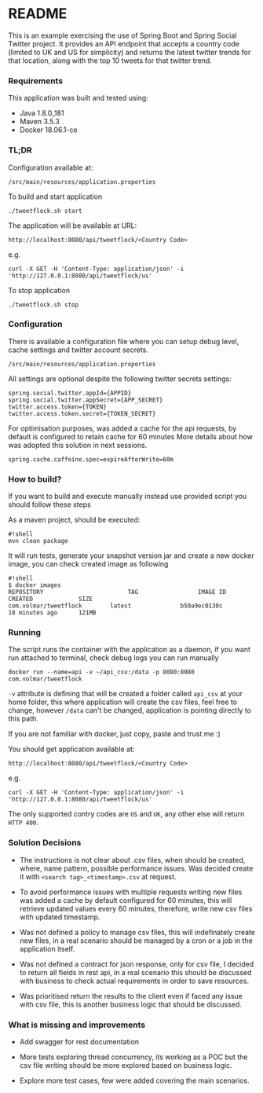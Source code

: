 # README #

This is an example exercising the use of Spring Boot and Spring Social Twitter project.
It provides an API endpoint that accepts a country code (limited to UK and US for simplicity) and returns the latest twitter trends for that location, along with the top 10 tweets for that twitter trend.

### Requirements ###

This application was built and tested using:

* Java 1.8.0_181
* Maven 3.5.3
* Docker 18.06.1-ce

### TL;DR ###
Configuration available at:

```
/src/main/resources/application.properties
```

To build and start application

```
./tweetflock.sh start
```

The application will be available at URL:

```
http://localhost:8080/api/tweetflock/<Country Code>
```

e.g.
```
curl -X GET -H 'Content-Type: application/json' -i 'http://127.0.0.1:8080/api/tweetflock/us'
```

To stop application

```
./tweetflock.sh stop
```

### Configuration ###

There is available a configuration file where you can setup debug level, cache settings and twitter account secrets.

```
/src/main/resources/application.properties
```

All settings are optional despite the following twitter secrets settings:

```
spring.social.twitter.appId={APPID}
spring.social.twitter.appSecret={APP_SECRET}
twitter.access.token={TOKEN}
twitter.access.token.secret={TOKEN_SECRET}
```

For optimisation purposes, was added a cache for the api requests, by default is configured to retain cache for 60 minutes
More details about how was adopted this solution in next sessions.

```
spring.cache.caffeine.spec=expireAfterWrite=60m
```

### How to build? ###

If you want to build and execute manually instead use provided script you should follow these steps

As a maven project, should be executed:

```
#!shell
mvn clean package
```
It will run tests, generate your snapshot version jar and create a new docker image, you can check created image as following

```
#!shell
$ docker images
REPOSITORY                        TAG                 IMAGE ID            CREATED             SIZE
com.volmar/tweetflock        latest              b59a9ec0130c        18 minutes ago      121MB
```

### Running ###

The script runs the container with the application as a daemon, if you want run attached to terminal, check debug logs you can run manually

```
docker run --name=api -v ~/api_csv:/data -p 8080:8080 com.volmar/tweetflock
```

`-v` attribute is defining that will be created a folder called `api_csv` at your home folder, this where application will create the csv files, feel free to change, however `/data` can't be changed, application is pointing directly to this path.

If you are not familiar with docker, just copy, paste and trust me :)

You should get application available at:

```
http://localhost:8080/api/tweetflock/<Country Code>
```
e.g.
```
curl -X GET -H 'Content-Type: application/json' -i 'http://127.0.0.1:8080/api/tweetflock/us'
```

The only supported contry codes are `US` and `UK`, any other else will return `HTTP 400`.

### Solution Decisions ###

* The instructions is not clear about .csv files, when should be created, where, name pattern, possible performance issues. Was decided create it with `<search tag>_<timestamp>.csv` at request.

* To avoid performance issues with multiple requests writing new files was added a cache by default configured for 60 minutes, this will retrieve updated values every 60 minutes, therefore, write new csv files with updated timestamp.

* Was not defined a policy to manage csv files, this will indefinately create new files, in a real scenario should be managed by a cron or a job in the application itself.

* Was not defined a contract for json response, only for csv file, I decided to return all fields in rest api, in a real scenario this should be discussed with business to check actual requirements in order to save resources.

* Was prioritised return the results to the client even if faced any issue with csv file, this is another business logic that should be discussed.

### What is missing and improvements ###

* Add swagger for rest documentation

* More tests exploring thread concurrency, its working as a POC but the csv file writing should be more explored based on business logic.

* Explore more test cases, few were added covering the main scenarios.
